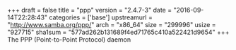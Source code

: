 +++
draft = false
title = "ppp"
version = "2.4.7-3"
date = "2016-09-14T22:28:43"
categories = ['base']
upstreamurl = "http://www.samba.org/ppp/"
arch = "x86_64"
size = "299996"
usize = "927715"
sha1sum = "577ad262b131689f4ed71765c410a522421d9654"
+++
The PPP (Point-to-Point Protocol) daemon
